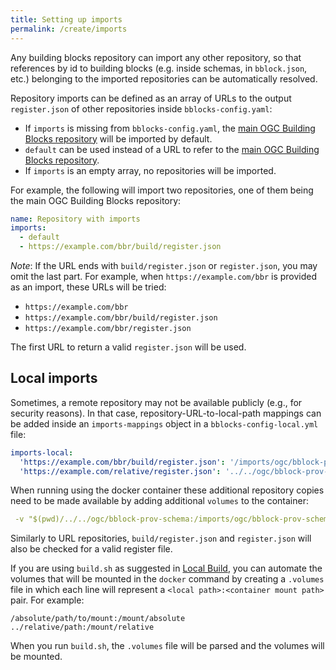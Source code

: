 ```yaml
---
title: Setting up imports
permalink: /create/imports
---
```

Any building blocks repository can import any other repository, so that references by id to building blocks
(e.g. inside schemas, in `bblock.json`, etc.) belonging to the imported repositories can be automatically resolved.

Repository imports can be defined as an array of URLs to the output `register.json` of other repositories inside
`bblocks-config.yaml`:

* If `imports` is missing from `bblocks-config.yaml`, the
  [main OGC Building Blocks repository](http://blocks.ogc.org/register.html) will be imported by default.
* `default` can be used instead of a URL to refer to the
  [main OGC Building Blocks repository](http://blocks.ogc.org/register.html). 
* If `imports` is an empty array, no repositories will be imported.

For example, the following will import two repositories, one of them being the main OGC Building Blocks repository:

```yaml
name: Repository with imports
imports:
  - default
  - https://example.com/bbr/build/register.json
```

*Note*: If the URL ends with `build/register.json` or `register.json`, you may omit the last part. For example,
when `https://example.com/bbr` is provided as an import, these URLs will be tried:

  * `https://example.com/bbr` 
  * `https://example.com/bbr/build/register.json`
  * `https://example.com/bbr/register.json`

The first URL to return a valid `register.json` will be used. 

## Local imports

Sometimes, a remote repository may not be available publicly (e.g., for security reasons). In that case,
repository-URL-to-local-path mappings can be added inside an `imports-mappings` object in a
`bblocks-config-local.yml` file:

```yaml
imports-local:
  'https://example.com/bbr/build/register.json': '/imports/ogc/bblock-prov-schema'
  'https://example.com/relative/register.json': '../../ogc/bblock-prov-schema'
```

When running using the docker container these additional repository copies need to be made available by adding additional `volumes` to the container:
```yaml
 -v "$(pwd)/../../ogc/bblock-prov-schema:/imports/ogc/bblock-prov-schema"
```

Similarly to URL repositories, `build/register.json` and `register.json` will also be checked for a valid
register file.

If you are using `build.sh` as suggested in [Local Build](../create/local), you can automate the volumes that
will be mounted in the `docker` command by creating a `.volumes` file in which each line will represent a
`<local path>:<container mount path>` pair. For example:

```
/absolute/path/to/mount:/mount/absolute
../relative/path:/mount/relative
```

When you run `build.sh`, the `.volumes` file will be parsed and the volumes will be mounted.
